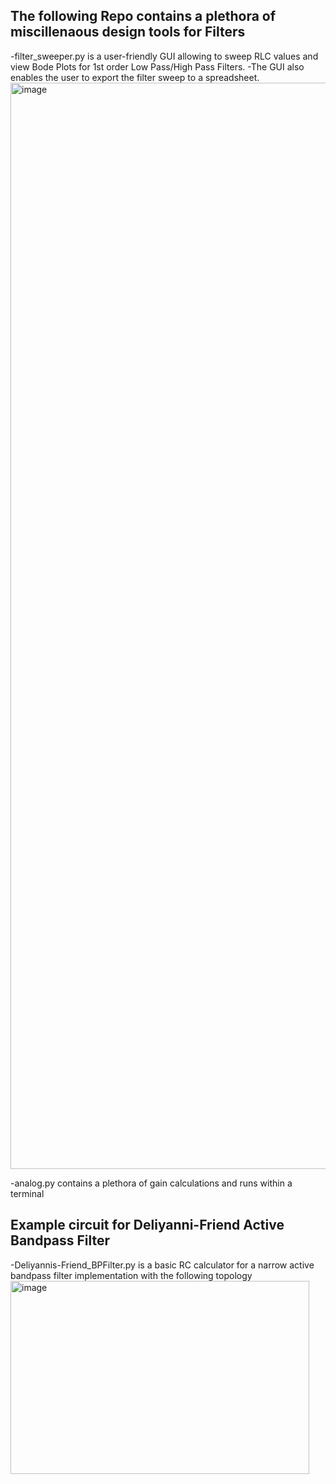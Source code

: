 
## The following Repo contains a plethora of miscillenaous design tools for Filters
-filter_sweeper.py is a user-friendly GUI allowing to sweep RLC values and view Bode Plots for 1st order Low Pass/High Pass Filters.
-The GUI also enables the user to export the filter sweep to a spreadsheet.
<img width="2736" height="1738" alt="image" src="https://github.com/user-attachments/assets/81da8608-b693-4fa7-823a-6f921603748d" />

-analog.py contains a plethora of gain calculations and runs within a terminal


## Example circuit for Deliyanni-Friend Active Bandpass Filter
-Deliyannis-Friend_BPFilter.py is a basic RC calculator for a narrow active bandpass filter implementation with the following topology
<img width="478" height="309" alt="image" src="https://github.com/user-attachments/assets/a6790ac9-721f-44dc-b74e-78ab161a6a98" />


